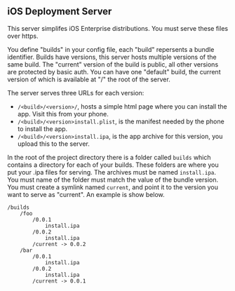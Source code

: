 ## iOS Deployment Server

This server simplifes iOS Enterprise distributions.
You must serve these files over https.

You define "builds" in your config file, each "build" repersents a bundle identifier.
Builds have versions, this server hosts multiple versions of the same build.
The "current" version of the build is public, all other versions are protected by basic auth.
You can have one "default" build, the current version of which is available at "/" the root of the server.

The server serves three URLs for each version:
- `/<build>/<version>/`, hosts a simple html page where you can install the app. Visit this from your phone.
- `/<build>/<version>install.plist`, is the manifest needed by the phone to install the app.
- `/<build>/<version>install.ipa`, is the app archive for this version, you upload this to the server.

In the root of the project directory there is a folder called `builds` which contains a directory for each of your builds.
These folders are where you put your .ipa files for serving. 
The archives must be named `install.ipa`. 
You must name of the folder must match the value of the bundle version.
You must create a symlink named `current`, and point it to the version you want to serve as "current".
An example is show below.

```
/builds
    /foo
        /0.0.1
            install.ipa
        /0.0.2
            install.ipa
        /current -> 0.0.2
    /bar
        /0.0.1
            install.ipa
        /0.0.2
            install.ipa
        /current -> 0.0.1
```
